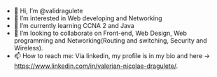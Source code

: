 - 👋 Hi, I’m @validragulete
- 👀 I’m interested in Web developing and Networking
- 🌱 I’m currently learning CCNA 2 and Java
- 💞️ I’m looking to collaborate on Front-end, Web Design, Web programming and Networking(Routing and switching, Security and Wireless).
- 📫 How to reach me: Via linkedin, my profile is in my bio and here -> https://www.linkedin.com/in/valerian-nicolae-dragulete/.

<!---
validragulete/validragulete is a ✨ special ✨ repository because its `README.md` (this file) appears on your GitHub profile.
You can click the Preview link to take a look at your changes.
--->
